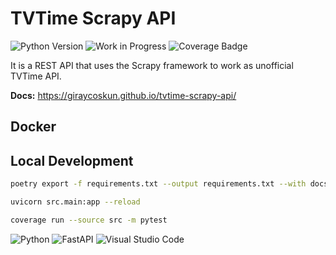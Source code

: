 # TVTime Scrapy API

![Python Version](https://img.shields.io/badge/python-3.11.2-blue.svg)
![Work in Progress](https://img.shields.io/badge/Work-In%20Progress-red)
![Coverage Badge](https://img.shields.io/badge/dynamic/json?color=brightgreen&label=coverage&query=%24.badge&url=https%3A%2F%2Fgithub.com%2Fgiraycoskun%2Ftvtime-scrapy-api%2Factions%2Fruns%2F4802019585%2Flogs%2Fbadge%3Fevent%3Dcoverage)


It is a REST API that uses the Scrapy framework to work as unofficial TVTime API.

**Docs:** <https://giraycoskun.github.io/tvtime-scrapy-api/>

## Docker

## Local Development

```bash
poetry export -f requirements.txt --output requirements.txt --with docs,dev,test
```

```bash
uvicorn src.main:app --reload
```

```bash
coverage run --source src -m pytest
```


![Python](https://img.shields.io/badge/python-3670A0?style=for-the-badge&logo=python&logoColor=ffdd54)
![FastAPI](https://img.shields.io/badge/FastAPI-005571?style=for-the-badge&logo=fastapi)
![Visual Studio Code](https://img.shields.io/badge/Visual%20Studio%20Code-0078d7.svg?style=for-the-badge&logo=visual-studio-code&logoColor=white)